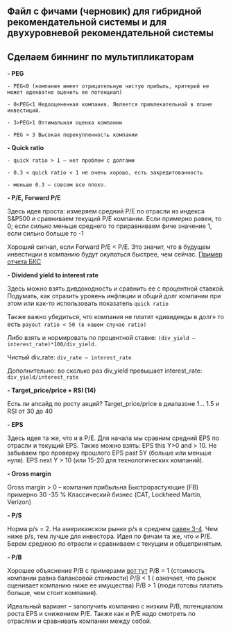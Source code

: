 ## Файл с фичами (черновик) для гибридной рекомендательной системы и для двухуровневой рекомендательной системы

## Сделаем биннинг по мультипликаторам

__- PEG__

    - PEG<0 (компания имеет отрицательную чистую прибыль, критерий не может адекватно оценить ее потенциал) 

    - 0<PEG<1 Недооцененная компания. Является привлекательной в плане инвестиций. 

    - 3>PEG>1 Оптимальная оценка компании 

    - PEG > 3 Высокая перекупленность компании

__- Quick ratio__

    - quick ratio > 1 – нет проблем с долгами
  
    - 0.3 < quick ratio < 1 не очень хорошо, есть закредитованность
  
    - меньше 0.3 – совсем все плохо. 

__- P/E, Forward P/E__

Здесь идея проста: измеряем средний P/E по отрасли из индекса S&P500 и сравниваем текущий P/E компании. Если примерно равен, то 0; если сильно меньше среднего то приравниваем фиче значение 1, если сильно больше то -1 

Хороший сигнал, если Forward P/E < P/E. Это значит, что в будущем инвестиции в компанию будут окупаться быстрее, чем сейчас. 
[Пример отчета БКС](https://investfuture.ru/articles/id/fundamentalnye-pokazateli-rynka-ssha-razbivka-po-sektoram)


__- Dividend yield to interest rate__

Здесь можно взять дивдоходность и сравнить ее с процентной ставкой. Подумать, как отразить уровень инфляции и общий долг компании при этом или как-то использовать показатель `quick ratio`

Также важно убедиться, что компания не платит «дивиденды в долг» то есть `payout ratio < 50 (в нашем случае ratio)`

Либо взять и нормировать по процентной ставке: `(div_yield – interest_rate)*100/div_yield.` 

Чистый div_rate: `div_rate – interest_rate`

Дополнительно: во сколько раз div_yield превышает interest_rate: `div_yield/interest_rate`

__- Target_price/price + RSI (14)__

Есть ли апсайд по росту акций? Target_price/price в диапазоне 1… 1.5 и RSI от 30 до 40 

__- EPS__

Здесь идея та же, что и в P/E. Для начала мы сравним средний EPS по отрасли и текущий EPS.
Также можно взять: EPS this Y>0 and > 10. Не забываем про проверку прошлого EPS past 5Y (больше или меньше нуля).
EPS next Y > 10 (или 15-20 для технологических компаний).

__- Gross margin__

Gross margin > 0 – компания прибыльна
Быстрорастующие (FB) примерно 30 -35 %
Классический бизнес (CAT, Lockheed Martin, Verizon) 

__- P/S__

Норма p/s = 2. На американском рынке p/s в среднем [равен 3-4](https://www.multpl.com/s-p-500-price-to-sales). 
Чем ниже p/s, тем лучше для инвестора. 
Идея по фичам та же, что и P/E. Берем среднюю по отрасли и сравниваем с текущим и общепринятым.

__- P/B__

Хорошее объяснение P/B с примерами [вот тут](https://smart-lab.ru/blog/544822.php)
P/B = 1  (стоимость компании равна балансовой стоимости)
P/B < 1 ( означает, что рынок оценивает компанию ниже ее имущества)
P/B > 1 (люди готовы платить больше, чем стоит компания).

Идеальный вариант – заполучить компанию с низким P/B, потенциалом роста EPS и снижением P/E. 
Также как и P/E надо смотреть по отраслям и сравнивать компании между собой. 
